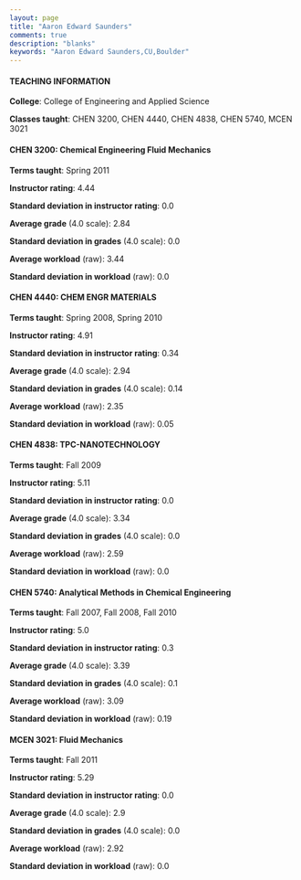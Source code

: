 ```yaml
---
layout: page
title: "Aaron Edward Saunders" 
comments: true
description: "blanks"
keywords: "Aaron Edward Saunders,CU,Boulder"
---
```

<head>
<script src="https://ajax.googleapis.com/ajax/libs/jquery/2.1.3/jquery.min.js"></script>
<script src="https://dl.dropboxusercontent.com/s/pc42nxpaw1ea4o9/highcharts.js?dl=0"></script>
<!-- <script src="../assets/js/highcharts.js"></script> -->
<style type="text/css">@font-face {
	font-family: "Bebas Neue";
	src: url(https://www.filehosting.org/file/details/544349/BebasNeue Regular.otf) format("opentype");
	}
	h1.Bebas { 
		font-family: "Bebas Neue", Verdana, Tahoma;
	}
</style>
</head>
	   
#### TEACHING INFORMATION

**College**: College of Engineering and Applied Science

**Classes taught**: CHEN 3200, CHEN 4440, CHEN 4838, CHEN 5740, MCEN 3021

#### CHEN 3200: Chemical Engineering Fluid Mechanics

**Terms taught**: Spring 2011

**Instructor rating**: 4.44

**Standard deviation in instructor rating**: 0.0

**Average grade** (4.0 scale): 2.84

**Standard deviation in grades** (4.0 scale): 0.0

**Average workload** (raw): 3.44

**Standard deviation in workload** (raw): 0.0

#### CHEN 4440: CHEM ENGR MATERIALS

**Terms taught**: Spring 2008, Spring 2010

**Instructor rating**: 4.91

**Standard deviation in instructor rating**: 0.34

**Average grade** (4.0 scale): 2.94

**Standard deviation in grades** (4.0 scale): 0.14

**Average workload** (raw): 2.35

**Standard deviation in workload** (raw): 0.05

#### CHEN 4838: TPC-NANOTECHNOLOGY

**Terms taught**: Fall 2009

**Instructor rating**: 5.11

**Standard deviation in instructor rating**: 0.0

**Average grade** (4.0 scale): 3.34

**Standard deviation in grades** (4.0 scale): 0.0

**Average workload** (raw): 2.59

**Standard deviation in workload** (raw): 0.0

#### CHEN 5740: Analytical Methods in Chemical Engineering

**Terms taught**: Fall 2007, Fall 2008, Fall 2010

**Instructor rating**: 5.0

**Standard deviation in instructor rating**: 0.3

**Average grade** (4.0 scale): 3.39

**Standard deviation in grades** (4.0 scale): 0.1

**Average workload** (raw): 3.09

**Standard deviation in workload** (raw): 0.19

#### MCEN 3021: Fluid Mechanics

**Terms taught**: Fall 2011

**Instructor rating**: 5.29

**Standard deviation in instructor rating**: 0.0

**Average grade** (4.0 scale): 2.9

**Standard deviation in grades** (4.0 scale): 0.0

**Average workload** (raw): 2.92

**Standard deviation in workload** (raw): 0.0

